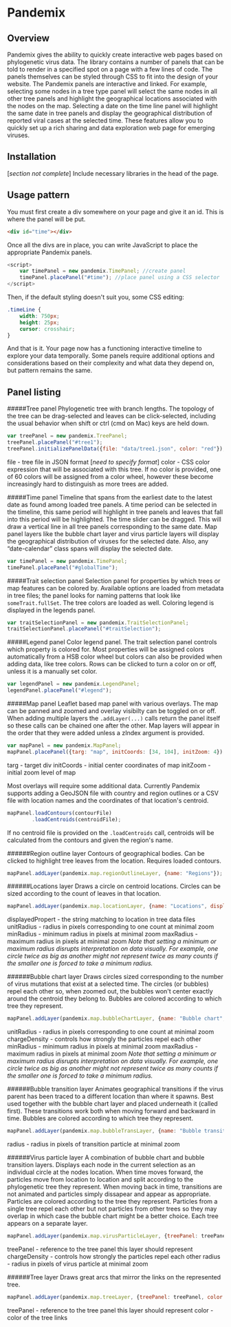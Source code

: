 Pandemix
===

Overview
---
Pandemix gives the ability to quickly create interactive web pages based on phylogenetic virus data. The library contains a number of panels that can be told to render in a specified spot on a page with a few lines of code. The panels themselves can be styled through CSS to fit into the design of your website. The Pandemix panels are interactive and linked. For example, selecting some nodes in a tree type panel will select the same nodes in all other tree panels and highlight the geographical locations associated with the nodes on the map. Selecting a date on the time line panel will highlight the same date in tree panels and display the geographical distribution of reported viral cases at the selected time. These features allow you to quickly set up a rich sharing and data exploration web page for emerging viruses.

Installation
---
[*section not complete*]
Include necessary libraries in the head of the page.

Usage pattern
---
You must first create a div somewhere on your page and give it an id. This is where the panel will be put.
```html
<div id="time"></div>
```
Once all the divs are in place, you can write JavaScript to place the appropriate Pandemix panels.
```javascript
<script>
	var timePanel = new pandemix.TimePanel; //create panel
    timePanel.placePanel("#time"); //place panel using a CSS selector
</script>
```
Then, if the default styling doesn't suit you, some CSS editing:
```css
.timeLine {
    width: 750px;
    height: 25px;
    cursor: crosshair;
}
```
And that is it. Your page now has a functioning interactive timeline to explore your data temporally.
Some panels require additional options and considerations based on their complexity and what data they depend on, but pattern remains the same.

Panel listing
---
#####Tree panel
Phylogenetic tree with branch lengths. The topology of the tree can be drag-selected and leaves can be click-selected, including the usual behavior when shift or ctrl (cmd on Mac) keys are held down.
```javascript
var treePanel = new pandemix.TreePanel;
treePanel.placePanel("#tree1");
treePanel.initializePanelData({file: "data/tree1.json", color: "red"});
```
file - tree file in JSON format [*need to specify format*]
color - CSS color expression that will be associated with this tree. If no color is provided, one of 60 colors will be assigned from a color wheel, however these become increasingly hard to distinguish as more trees are added.

#####Time panel
Timeline that spans from the earliest date to the latest date as found among loaded tree panels. A time period can be selected in the timeline, this same period will highlight in tree panels and leaves that fall into this period will be highlighted. The time slider can be dragged. This will draw a vertical line in all tree panels corresponding to the same date. Map panel layers like the bubble chart layer and virus particle layers will display the geographical distribution of viruses for the selected date. Also, any “date-calendar” class spans will display the selected date.
```javascript
var timePanel = new pandemix.TimePanel;
timePanel.placePanel("#globalTime");
```

#####Trait selection panel
Selection panel for properties by which trees or map features can be colored by. Available options are loaded from metadata in tree files; the panel looks for naming patterns that look like `someTrait.fullSet`. The tree colors are loaded as well. Coloring legend is displayed in the legends panel. 
```javascript
var traitSelectionPanel = new pandemix.TraitSelectionPanel;
traitSelectionPanel.placePanel("#traitSelection");
```

#####Legend panel
Color legend panel. The trait selection panel controls which property is colored for. Most properties will be assigned colors automatically from a HSB color wheel but colors can also be provided when adding data, like tree colors. Rows can be clicked to turn a color on or off, unless it is a manually set color.
```javascript
var legendPanel = new pandemix.LegendPanel;
legendPanel.placePanel("#legend");
```

#####Map panel
Leaflet based map panel with various overlays. The map can be panned and zoomed and overlay visibilty can be toggled on or off. When adding multiple layers the `.addLayer(...)` calls return the panel itself so these calls can be chained one after the other. Map layers will appear in the order that they were added unless a zIndex argument is provided.
```javascript
var mapPanel = new pandemix.MapPanel;
mapPanel.placePanel({targ: "map", initCoords: [34, 104], initZoom: 4});
```
targ - target div
initCoords - initial center coordinates of map
initZoom - initial zoom level of map

Most overlays will require some additional data. Currently Pandemix supports adding a GeoJSON file with country and region outlines or a CSV file with location names and the coordinates of that location's centroid.
```javascript
mapPanel.loadContours(contourFile)
        .loadCentroids(centroidFile);
```
If no centroid file is provided on the `.loadCentroids` call, centroids will be calculated from the contours and given the region's name.

######Region outline layer
Contours of geographical bodies. Can be clicked to highlight tree leaves from the location. Requires loaded contours.
```javascript
mapPanel.addLayer(pandemix.map.regionOutlineLayer, {name: "Regions"});
```

######Locations layer
Draws a circle on centroid locations. Circles can be sized according to the count of leaves in that location.
```javascript
mapPanel.addLayer(pandemix.map.locationLayer, {name: "Locations", displayedProperty: "location", unitRadius: 1});
```
displayedPropert - the string matching to location in tree data files
unitRadius - radius in pixels corresponding to one count at minimal zoom
minRadius - minimum radius in pixels at minimal zoom
maxRadius - maximum radius in pixels at minimal zoom
*Note that setting a minimum or maximum radius disrupts interpretation on data visually. For example, one circle twice as big as another might not represent twice as many counts if the smaller one is forced to take a minimum radius.*

######Bubble chart layer
Draws circles sized corresponding to the number of virus mutations that exist at a selected time. The circles (or bubbles) repel each other so, when zoomed out, the bubbles won't center exactly around the centroid they belong to. Bubbles are colored according to which tree they represent. 
```javascript
mapPanel.addLayer(pandemix.map.bubbleChartLayer, {name: "Bubble chart", unitRadius: 3});
```
unitRadius - radius in pixels corresponding to one count at minimal zoom
chargeDensity - controls how strongly the particles repel each other
minRadius - minimum radius in pixels at minimal zoom
maxRadius - maximum radius in pixels at minimal zoom
*Note that setting a minimum or maximum radius disrupts interpretation on data visually. For example, one circle twice as big as another might not represent twice as many counts if the smaller one is forced to take a minimum radius.*

######Bubble transition layer
Animates geographical transitions if the virus parent has been traced to a different location than where it spawns. Best used together with the bubble chart layer and placed underneath it (called first). These transitions work both when moving forward and backward in time. Bubbles are colored according to which tree they represent. 
```javascript
mapPanel.addLayer(pandemix.map.bubbleTransLayer, {name: "Bubble transitions", radius: 2});
```
radius - radius in pixels of transition particle at minimal zoom

######Virus particle layer
A combination of bubble chart and bubble transition layers. Displays each node in the current selection as an individual circle at the nodes location. When time moves forward, the particles move from location to location and split according to the phylogenetic tree they represent. When moving back in time, transitions are not animated and particles simply dissapear and appear as appropriate. Particles are colored according to the tree they represent. Particles from a single tree repel each other but not particles from other trees so they may overlap in which case the bubble chart might be a better choice. Each tree appears on a separate layer.
```javascript
mapPanel.addLayer(pandemix.map.virusParticleLayer, {treePanel: treePanel, radius: 3});
```
treePanel - reference to the tree panel this layer should represent
chargeDensity - controls how strongly the particles repel each other
radius - radius in pixels of virus particle at minimal zoom

######Tree layer
Draws great arcs that mirror the links on the represented tree. 
```javascript
mapPanel.addLayer(pandemix.map.treeLayer, {treePanel: treePanel, color: treePanel.getColor()});
```
treePanel - reference to the tree panel this layer should represent
color - color of the tree links





